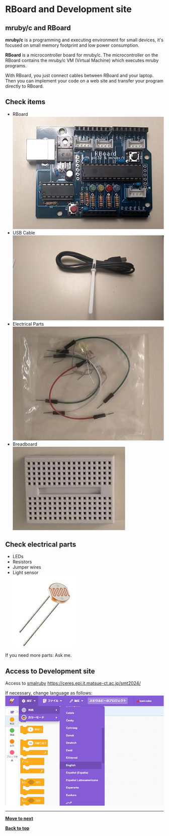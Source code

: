 # RBoard and Development site

## mruby/c and RBoard

**mruby/c** is a programming and executing environment for small devices, it's focused on small memory footprint and low power consumption.

**RBoard** is a microcontroller board for mruby/c. The microcontroller on the RBoard contains the mruby/c VM (Virtual Machine) which executes mruby programs.

With RBoard, you just connect cables between RBoard and your laptop. Then you can implement your code on a web site and transfer your program directly to RBoard.

## Check items

- RBoard<br>
![RBoard](./images/rboard.jpg)
- USB Cable<br>
![Cable](./images/cable.jpg)
- Electrical Parts<br>
![Parts](./images/parts.jpg)
- Breadboard<br>
![BreadBoard](./images/breadboard.jpg)

## Check electrical parts

- LEDs
- Resistors
- Jumper wires
- Light sensor<br>
![CdS Sensor](./images/cds_sensor.jpg)

If you need more parts: Ask me.

## Access to Development site

Access to [smalruby](https://ceres.epi.it.matsue-ct.ac.jp/smt2024/) https://ceres.epi.it.matsue-ct.ac.jp/smt2024/

If necessary, change language as follows:<br>
![language](./images/lang.jpg)

<hr/>

[**Move to next**](./1st_program.md)

[**Back to top**](./README.md)
